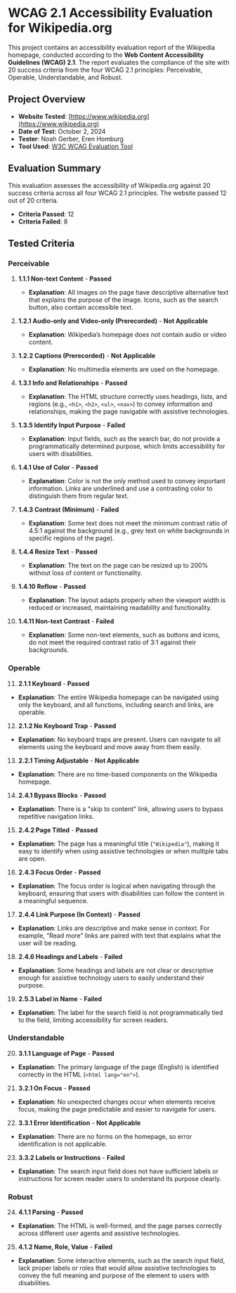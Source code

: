 # **WCAG 2.1 Accessibility Evaluation for Wikipedia.org**

This project contains an accessibility evaluation report of the Wikipedia homepage, conducted according to the **Web Content Accessibility Guidelines (WCAG) 2.1**. The report evaluates the compliance of the site with 20 success criteria from the four WCAG 2.1 principles: Perceivable, Operable, Understandable, and Robust.

## **Project Overview**

- **Website Tested**: [https://www.wikipedia.org](https://www.wikipedia.org)
- **Date of Test**: October 2, 2024
- **Tester**: Noah Gerber, Eren Homburg
- **Tool Used**: [W3C WCAG Evaluation Tool](https://www.w3.org/WAI/eval/report-tool/)

## **Evaluation Summary**

This evaluation assesses the accessibility of Wikipedia.org against 20 success criteria across all four WCAG 2.1 principles. The website passed 12 out of 20 criteria.

- **Criteria Passed**: 12
- **Criteria Failed**: 8

## **Tested Criteria**

### **Perceivable**

1. **1.1.1 Non-text Content** - **Passed**

   - **Explanation**: All images on the page have descriptive alternative text that explains the purpose of the image. Icons, such as the search button, also contain accessible text.

2. **1.2.1 Audio-only and Video-only (Prerecorded)** - **Not Applicable**

   - **Explanation**: Wikipedia’s homepage does not contain audio or video content.

3. **1.2.2 Captions (Prerecorded)** - **Not Applicable**

   - **Explanation**: No multimedia elements are used on the homepage.

4. **1.3.1 Info and Relationships** - **Passed**

   - **Explanation**: The HTML structure correctly uses headings, lists, and regions (e.g., `<h1>`, `<h2>`, `<ul>`, `<nav>`) to convey information and relationships, making the page navigable with assistive technologies.

5. **1.3.5 Identify Input Purpose** - **Failed**

   - **Explanation**: Input fields, such as the search bar, do not provide a programmatically determined purpose, which limits accessibility for users with disabilities.

6. **1.4.1 Use of Color** - **Passed**

   - **Explanation**: Color is not the only method used to convey important information. Links are underlined and use a contrasting color to distinguish them from regular text.

7. **1.4.3 Contrast (Minimum)** - **Failed**

   - **Explanation**: Some text does not meet the minimum contrast ratio of 4.5:1 against the background (e.g., grey text on white backgrounds in specific regions of the page).

8. **1.4.4 Resize Text** - **Passed**

   - **Explanation**: The text on the page can be resized up to 200% without loss of content or functionality.

9. **1.4.10 Reflow** - **Passed**

   - **Explanation**: The layout adapts properly when the viewport width is reduced or increased, maintaining readability and functionality.

10. **1.4.11 Non-text Contrast** - **Failed**
    - **Explanation**: Some non-text elements, such as buttons and icons, do not meet the required contrast ratio of 3:1 against their backgrounds.

### **Operable**

11. **2.1.1 Keyboard** - **Passed**

- **Explanation**: The entire Wikipedia homepage can be navigated using only the keyboard, and all functions, including search and links, are operable.

12. **2.1.2 No Keyboard Trap** - **Passed**

- **Explanation**: No keyboard traps are present. Users can navigate to all elements using the keyboard and move away from them easily.

13. **2.2.1 Timing Adjustable** - **Not Applicable**

- **Explanation**: There are no time-based components on the Wikipedia homepage.

14. **2.4.1 Bypass Blocks** - **Passed**

- **Explanation**: There is a "skip to content" link, allowing users to bypass repetitive navigation links.

15. **2.4.2 Page Titled** - **Passed**

- **Explanation**: The page has a meaningful title (`"Wikipedia"`), making it easy to identify when using assistive technologies or when multiple tabs are open.

16. **2.4.3 Focus Order** - **Passed**

- **Explanation**: The focus order is logical when navigating through the keyboard, ensuring that users with disabilities can follow the content in a meaningful sequence.

17. **2.4.4 Link Purpose (In Context)** - **Passed**

- **Explanation**: Links are descriptive and make sense in context. For example, “Read more” links are paired with text that explains what the user will be reading.

18. **2.4.6 Headings and Labels** - **Failed**

- **Explanation**: Some headings and labels are not clear or descriptive enough for assistive technology users to easily understand their purpose.

19. **2.5.3 Label in Name** - **Failed**

- **Explanation**: The label for the search field is not programmatically tied to the field, limiting accessibility for screen readers.

### **Understandable**

20. **3.1.1 Language of Page** - **Passed**

- **Explanation**: The primary language of the page (English) is identified correctly in the HTML (`<html lang="en">`).

21. **3.2.1 On Focus** - **Passed**

- **Explanation**: No unexpected changes occur when elements receive focus, making the page predictable and easier to navigate for users.

22. **3.3.1 Error Identification** - **Not Applicable**

- **Explanation**: There are no forms on the homepage, so error identification is not applicable.

23. **3.3.2 Labels or Instructions** - **Failed**

- **Explanation**: The search input field does not have sufficient labels or instructions for screen reader users to understand its purpose clearly.

### **Robust**

24. **4.1.1 Parsing** - **Passed**

- **Explanation**: The HTML is well-formed, and the page parses correctly across different user agents and assistive technologies.

25. **4.1.2 Name, Role, Value** - **Failed**

- **Explanation**: Some interactive elements, such as the search input field, lack proper labels or roles that would allow assistive technologies to convey the full meaning and purpose of the element to users with disabilities.
